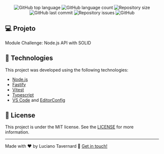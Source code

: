 <p align="center">
  <img alt="GitHub top language" src="https://img.shields.io/github/languages/top/lucianotavernard/ignite-node-find-a-firend.svg">

  <img alt="GitHub language count" src="https://img.shields.io/github/languages/count/lucianotavernard/ignite-node-find-a-firend.svg">

  <img alt="Repository size" src="https://img.shields.io/github/repo-size/lucianotavernard/ignite-node-find-a-firend.svg">

  <img alt="GitHub last commit" src="https://img.shields.io/github/last-commit/lucianotavernard/ignite-node-find-a-firend.svg">

  <img alt="Repository issues" src="https://img.shields.io/github/issues/lucianotavernard/ignite-node-find-a-firend.svg">

  <img alt="GitHub" src="https://img.shields.io/github/license/lucianotavernard/ignite-node-find-a-firend.svg">
</p>

## :computer: Projeto

Module Challenge: Node.js API with SOLID

## :rocket: Technologies

This project was developed using the following technologies:

- [Node.js](https://nodejs.org/en)
- [Fastify](https://www.fastify.io)
- [Vitest](https://vitest.dev/)
- [Typescript](https://www.typescriptlang.org/)
- [VS Code][vscode] and [EditorConfig][vceditconfig]

## :memo: License

This project is under the MIT license. See the [LICENSE](https://github.com/lucianotavernard/ignite-node-find-a-firend/blob/master/LICENSE) for more information.

---

Made with ♥ by Luciano Tavernard :wave: [Get in touch!](https://www.linkedin.com/in/luciano-tavernard/)

[vscode]: https://code.visualstudio.com/
[vceditconfig]: https://marketplace.visualstudio.com/items?itemName=EditorConfig.EditorConfig
